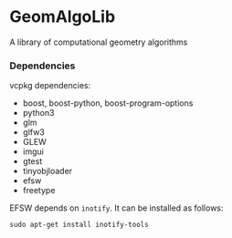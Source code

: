 # GeomAlgoLib
A library of computational geometry algorithms

### Dependencies

vcpkg dependencies:
* boost, boost-python, boost-program-options
* python3
* glm
* glfw3
* GLEW
* imgui
* gtest
* tinyobjloader
* efsw
* freetype

EFSW depends on `inotify`. It can be installed as follows:
```
sudo apt-get install inotify-tools
```
